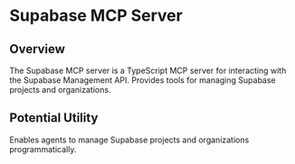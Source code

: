 # Supabase MCP Server

## Overview
The Supabase MCP server is a TypeScript MCP server for interacting with the Supabase Management API. Provides tools for managing Supabase projects and organizations.

## Potential Utility
Enables agents to manage Supabase projects and organizations programmatically.
